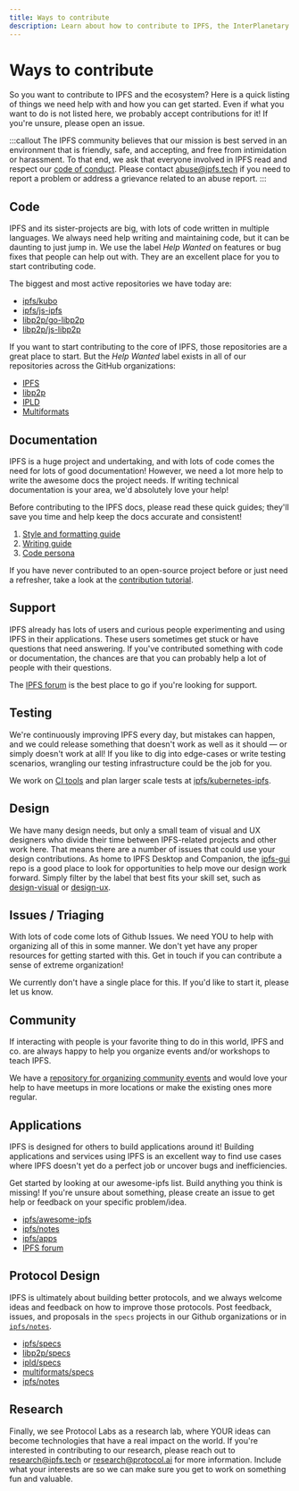 ```yaml
---
title: Ways to contribute
description: Learn about how to contribute to IPFS, the InterPlanetary File System.
---
```


# Ways to contribute

So you want to contribute to IPFS and the ecosystem? Here is a quick listing of things we need help with and how you can get started. Even if what you want to do is not listed here, we probably accept contributions for it! If you're unsure, please open an issue.

:::callout
The IPFS community believes that our mission is best served in an environment that is friendly, safe, and accepting, and free from intimidation or harassment. To that end, we ask that everyone involved in IPFS read and respect our [code of conduct](https://github.com/ipfs/community/blob/master/code-of-conduct.md). Please contact [abuse@ipfs.tech](mailto:abuse@ipfs.tech) if you need to report a problem or address a grievance related to an abuse report.
:::

## Code

IPFS and its sister-projects are big, with lots of code written in multiple languages. We always need help writing and maintaining code, but it can be daunting to just jump in. We use the label _Help Wanted_ on features or bug fixes that people can help out with. They are an excellent place for you to start contributing code.

The biggest and most active repositories we have today are:

- [ipfs/kubo](https://github.com/ipfs/kubo)
- [ipfs/js-ipfs](https://github.com/ipfs/js-ipfs)
- [libp2p/go-libp2p](https://github.com/libp2p/go-libp2p)
- [libp2p/js-libp2p](https://github.com/libp2p/js-libp2p)

If you want to start contributing to the core of IPFS, those repositories are a great place to start. But the _Help Wanted_ label exists in all of our repositories across the GitHub organizations:

- [IPFS](https://github.com/ipfs)
- [libp2p](https://github.com/libp2p)
- [IPLD](https://github.com/libp2p)
- [Multiformats](https://github.com/multiformats)

## Documentation

IPFS is a huge project and undertaking, and with lots of code comes the need for lots of good documentation! However, we need a lot more help to write the awesome docs the project needs. If writing technical documentation is your area, we'd absolutely love your help!

Before contributing to the IPFS docs, please read these quick guides; they'll save you time and help keep the docs accurate and consistent!

1. [Style and formatting guide](grammar-formatting-and-style.md)
2. [Writing guide](writing-guide.md)
3. [Code persona](code-persona.md)

If you have never contributed to an open-source project before or just need a refresher, take a look at the [contribution tutorial](contribution-tutorial.md).

## Support

IPFS already has lots of users and curious people experimenting and using IPFS in their applications. These users sometimes get stuck or have questions that need answering. If you've contributed something with code or documentation, the chances are that you can probably help a lot of people with their questions.

The [IPFS forum](https://discuss.ipfs.tech/) is the best place to go if you're looking for support.

## Testing

We're continuously improving IPFS every day, but mistakes can happen, and we could release something that doesn't work as well as it should — or simply doesn't work at all! If you like to dig into edge-cases or write testing scenarios, wrangling our testing infrastructure could be the job for you.

We work on [CI tools](https://github.com/ipfs/jenkins) and plan larger scale tests at [ipfs/kubernetes-ipfs](https://github.com/ipfs/kubernetes-ipfs).

## Design

We have many design needs, but only a small team of visual and UX designers who divide their time between IPFS-related projects and other work here. That means there are a number of issues that could use your design contributions. As home to IPFS Desktop and Companion, the [ipfs-gui](https://github.com/ipfs/ipfs-gui) repo is a good place to look for opportunities to help move our design work forward. Simply filter by the label that best fits your skill set, such as [design-visual](https://github.com/ipfs/ipfs-gui/issues?q=is%3Aissue+is%3Aopen+label%3Atopic/design-visual) or [design-ux](https://github.com/ipfs/ipfs-gui/labels/topic/design-ux).

## Issues / Triaging

With lots of code come lots of Github Issues. We need YOU to help with organizing all of this in some manner. We don't yet have any proper resources for getting started with this. Get in touch if you can contribute a sense of extreme organization!

We currently don't have a single place for this. If you'd like to start it, please let us know.

## Community

If interacting with people is your favorite thing to do in this world, IPFS and co. are always happy to help you organize events and/or workshops to teach IPFS.

We have a [repository for organizing community events](https://github.com/ipfs/community) and would love your help to have meetups in more locations or make the existing ones more regular.

## Applications

IPFS is designed for others to build applications around it! Building applications and services using IPFS is an excellent way to find use cases where IPFS doesn't yet do a perfect job or uncover bugs and inefficiencies.

Get started by looking at our awesome-ipfs list. Build anything you think is missing! If you're unsure about something, please create an issue to get help or feedback on your specific problem/idea.

- [ipfs/awesome-ipfs](https://github.com/ipfs/awesome-ipfs)
- [ipfs/notes](https://github.com/ipfs/notes)
- [ipfs/apps](https://github.com/ipfs/apps)
- [IPFS forum](https://discuss.ipfs.tech/)

## Protocol Design

IPFS is ultimately about building better protocols, and we always welcome ideas and feedback on how to improve those protocols. Post feedback, issues, and proposals in the `specs` projects in our Github organizations or in [`ipfs/notes`](https://github.com/notes).

- [ipfs/specs](https://github.com/ipfs/specs)
- [libp2p/specs](https://github.com/libp2p/specs)
- [ipld/specs](https://github.com/ipld/specs)
- [multiformats/specs](https://github.com/multiformats/specs)
- [ipfs/notes](https://github.com/ipfs/notes)

## Research

Finally, we see Protocol Labs as a research lab, where YOUR ideas can become technologies that have a real impact on the world. If you're interested in contributing to our research, please reach out to [research@ipfs.tech](mailto:research@ipfs.tech) or [research@protocol.ai](mailto:research@protocol.ai) for more information. Include what your interests are so we can make sure you get to work on something fun and valuable.

